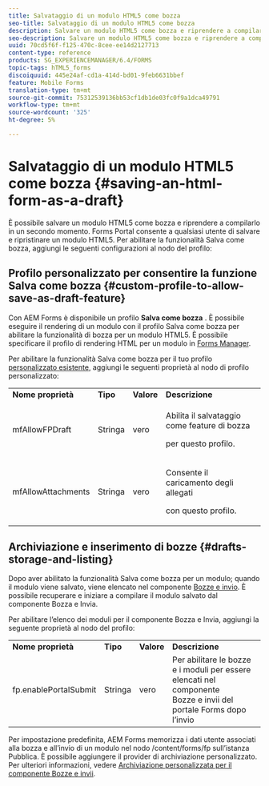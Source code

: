 ```yaml
---
title: Salvataggio di un modulo HTML5 come bozza
seo-title: Salvataggio di un modulo HTML5 come bozza
description: Salvare un modulo HTML5 come bozza e riprendere a compilarlo in un secondo momento.
seo-description: Salvare un modulo HTML5 come bozza e riprendere a compilarlo in un secondo momento.
uuid: 70cd5f6f-f125-470c-8cee-ee14d2127713
content-type: reference
products: SG_EXPERIENCEMANAGER/6.4/FORMS
topic-tags: hTML5_forms
discoiquuid: 445e24af-cd1a-414d-bd01-9feb6631bbef
feature: Mobile Forms
translation-type: tm+mt
source-git-commit: 75312539136bb53cf1db1de03fc0f9a1dca49791
workflow-type: tm+mt
source-wordcount: '325'
ht-degree: 5%

---
```



# Salvataggio di un modulo HTML5 come bozza {#saving-an-html-form-as-a-draft}

È possibile salvare un modulo HTML5 come bozza e riprendere a compilarlo in un secondo momento. Forms Portal consente a qualsiasi utente di salvare e ripristinare un modulo HTML5. Per abilitare la funzionalità Salva come bozza, aggiungi le seguenti configurazioni al nodo del profilo:

## Profilo personalizzato per consentire la funzione Salva come bozza {#custom-profile-to-allow-save-as-draft-feature}

Con AEM Forms è disponibile un profilo **Salva come bozza** . È possibile eseguire il rendering di un modulo con il profilo Salva come bozza per abilitare la funzionalità di bozza per un modulo HTML5. È possibile specificare il profilo di rendering HTML per un modulo in [Forms Manager](/help/forms/using/introduction-managing-forms.md).

Per abilitare la funzionalità Salva come bozza per il tuo profilo [personalizzato esistente](/help/forms/using/custom-profile.md), aggiungi le seguenti proprietà al nodo di profilo personalizzato:

<table> 
 <tbody> 
  <tr> 
   <td><strong>Nome proprietà</strong></td> 
   <td><strong>Tipo</strong></td> 
   <td><strong>Valore</strong></td> 
   <td><strong>Descrizione</strong></td> 
  </tr> 
  <tr> 
   <td>mfAllowFPDraft</td> 
   <td>Stringa</td> 
   <td>vero</td> 
   <td><p>Abilita il salvataggio come feature di bozza</p> <p>per questo profilo.</p> </td> 
  </tr> 
  <tr> 
   <td>mfAllowAttachments</td> 
   <td>Stringa</td> 
   <td>vero</td> 
   <td><p>Consente il caricamento degli allegati</p> <p>con questo profilo.</p> </td> 
  </tr> 
 </tbody> 
</table>

## Archiviazione e inserimento di bozze {#drafts-storage-and-listing}

Dopo aver abilitato la funzionalità Salva come bozza per un modulo; quando il modulo viene salvato, viene elencato nel componente [Bozze e invio](/help/forms/using/draft-submission-component.md). È possibile recuperare e iniziare a compilare il modulo salvato dal componente Bozza e Invia.

Per abilitare l’elenco dei moduli per il componente Bozza e Invia, aggiungi la seguente proprietà al nodo del profilo:

<table> 
 <tbody> 
  <tr> 
   <td><strong>Nome proprietà</strong></td> 
   <td><strong>Tipo</strong></td> 
   <td><strong>Valore</strong></td> 
   <td><strong>Descrizione</strong></td> 
  </tr> 
  <tr> 
   <td>fp.enablePortalSubmit</td> 
   <td>Stringa</td> 
   <td>vero</td> 
   <td>Per abilitare le bozze e i moduli per essere elencati nel componente <br /> Bozze e invii del portale Forms dopo l’invio</td> 
  </tr> 
 </tbody> 
</table>

Per impostazione predefinita, AEM Forms memorizza i dati utente associati alla bozza e all’invio di un modulo nel nodo /content/forms/fp sull’istanza Pubblica. È possibile aggiungere il provider di archiviazione personalizzato. Per ulteriori informazioni, vedere [Archiviazione personalizzata per il componente Bozze e invii](/help/forms/using/adding-custom-storage-provider-forms.md).

